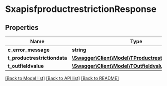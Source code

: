 # SxapisfproductrestrictionResponse

## Properties
Name | Type | Description | Notes
------------ | ------------- | ------------- | -------------
**c_error_message** | **string** |  | [optional] 
**t_productrestrictiondata** | [**\Swagger\Client\Model\TProductrestrictiondataResp**](TProductrestrictiondataResp.md) |  | [optional] 
**t_outfieldvalue** | [**\Swagger\Client\Model\TOutfieldvalueResp**](TOutfieldvalueResp.md) |  | [optional] 

[[Back to Model list]](../README.md#documentation-for-models) [[Back to API list]](../README.md#documentation-for-api-endpoints) [[Back to README]](../README.md)



